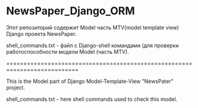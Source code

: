 # NewsPaper_Django_ORM

Этот репозиторий содержит Model часть MTV(model template view) Django проекта NewsPaper.

shell_commands.txt - файл с Django-shell командами (для проверки работоспособности модели Model (часть MTV).

===========================================================================

This is the Model part of Django Model-Template-View "NewsPater" project.

shell_commands.txt - here shell commands used to check this model.
